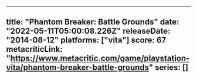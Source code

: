 
---
title: "Phantom Breaker: Battle Grounds"
date: "2022-05-11T05:00:08.226Z"
releaseDate: "2014-08-12"
platforms: ["vita"]
score: 67
metacriticLink: "https://www.metacritic.com/game/playstation-vita/phantom-breaker-battle-grounds"
series: []
---
